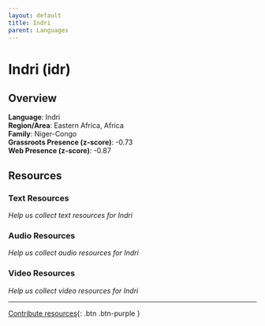 ```yaml
---
layout: default
title: Indri
parent: Languages
---
```


# Indri (idr)

## Overview

**Language**: Indri  
**Region/Area**: Eastern Africa, Africa  
**Family**: Niger-Congo  
**Grassroots Presence (z-score)**: -0.73  
**Web Presence (z-score)**: -0.87  

## Resources

### Text Resources
*Help us collect text resources for Indri*

### Audio Resources
*Help us collect audio resources for Indri*

### Video Resources
*Help us collect video resources for Indri*

---

[Contribute resources](https://forms.office.com/e/1SfLJx3u1r){: .btn .btn-purple }
